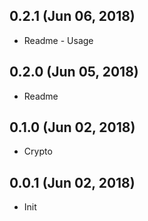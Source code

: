 ## 0.2.1 (Jun 06, 2018)

* Readme - Usage

## 0.2.0 (Jun 05, 2018)

* Readme

## 0.1.0 (Jun 02, 2018)

* Crypto

## 0.0.1 (Jun 02, 2018)

* Init
